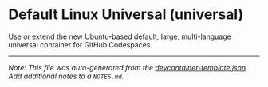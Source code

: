 
# Default Linux Universal (universal)

Use or extend the new Ubuntu-based default, large, multi-language universal container for GitHub Codespaces.





---

_Note: This file was auto-generated from the [devcontainer-template.json](https://github.com/ecampuslearning/ProjectOperation/blob/main/src/universal/devcontainer-template.json).  Add additional notes to a `NOTES.md`._
